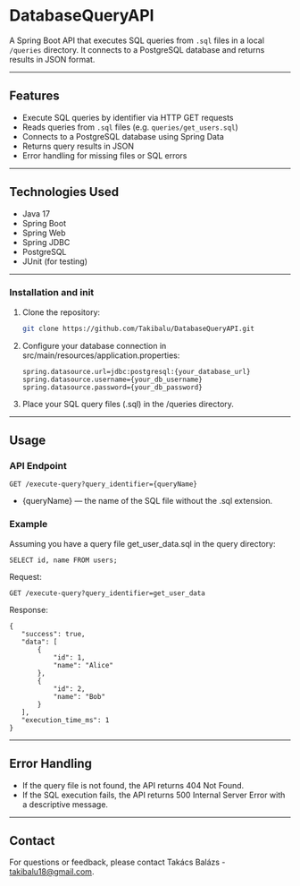 # DatabaseQueryAPI

A Spring Boot API that executes SQL queries from `.sql` files in a local `/queries` directory. It connects to a PostgreSQL database and returns results in JSON format.

---

## Features

-  Execute SQL queries by identifier via HTTP GET requests
-  Reads queries from `.sql` files (e.g. `queries/get_users.sql`)
-  Connects to a PostgreSQL database using Spring Data
-  Returns query results in JSON
-  Error handling for missing files or SQL errors

---

##  Technologies Used

- Java 17
- Spring Boot
- Spring Web
- Spring JDBC
- PostgreSQL
- JUnit (for testing)

---

### Installation and init

1. Clone the repository:

   ```bash
   git clone https://github.com/Takibalu/DatabaseQueryAPI.git

2. Configure your database connection in src/main/resources/application.properties:

   ```
   spring.datasource.url=jdbc:postgresql:{your_database_url}  
   spring.datasource.username={your_db_username} 
   spring.datasource.password={your_db_password}
   ```
3. Place your SQL query files (.sql) in the /queries directory.

---

## Usage

### API Endpoint
 ```
GET /execute-query?query_identifier={queryName}
 ```
- {queryName} — the name of the SQL file without the .sql extension.

### Example

Assuming you have a query file get_user_data.sql in the query directory:
```
SELECT id, name FROM users;
```
Request:
```
GET /execute-query?query_identifier=get_user_data
```
Response:

 ```
 {
    "success": true,
    "data": [
        {
            "id": 1,
            "name": "Alice"
        },
        {
            "id": 2,
            "name": "Bob"
        }
    ],
    "execution_time_ms": 1
}
 ```

---

## Error Handling

- If the query file is not found, the API returns 404 Not Found.
- If the SQL execution fails, the API returns 500 Internal Server Error with a descriptive message.

---

## Contact

For questions or feedback, please contact Takács Balázs - takibalu18@gmail.com.
